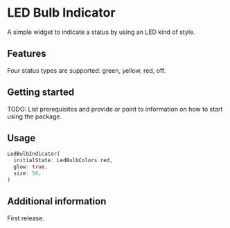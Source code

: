 # LED Bulb Indicator

A simple widget to indicate a status by using an LED kind of style.

## Features

Four status types are supported: green, yellow, red, off.

## Getting started

TODO: List prerequisites and provide or point to information on how to
start using the package.

## Usage

```dart
LedBulbIndicator(
  initialState: LedBulbColors.red,
  glow: true,
  size: 50,
)
```

## Additional information

First release.
